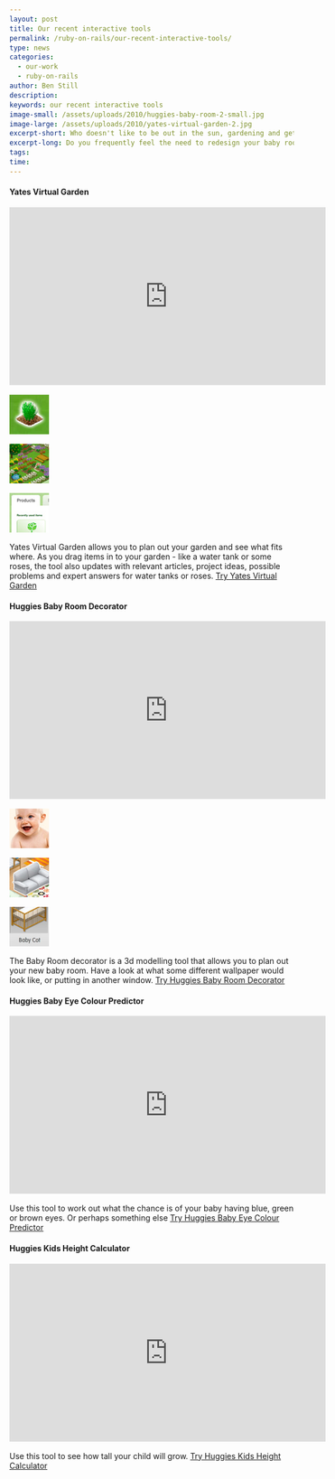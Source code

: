 ```yaml
---
layout: post
title: Our recent interactive tools
permalink: /ruby-on-rails/our-recent-interactive-tools/
type: news
categories:
  - our-work
  - ruby-on-rails
author: Ben Still
description:
keywords: our recent interactive tools
image-small: /assets/uploads/2010/huggies-baby-room-2-small.jpg
image-large: /assets/uploads/2010/yates-virtual-garden-2.jpg
excerpt-short: Who doesn't like to be out in the sun, gardening and getting your fingers all green? Well now you can do all that from the comfort of your living room!
excerpt-long: Do you frequently feel the need to redesign your baby room or dig up your garden? Maybe you don't even have a garden? We have some top interactive tools that will help you plan what you need to do before you do it, thus saving money and inspiring creativity.
tags:
time:
---
```


#### Yates Virtual Garden

<iframe width="560" height="315" src="https://www.youtube.com/embed/KHiiLHpYip4?rel=0" frameborder="0" allow="autoplay; encrypted-media" allowfullscreen></iframe>

[![Example 1](/assets/uploads/2010/yates-virtual-garden-1-thumb.jpg)](/assets/uploads/2010/yates-virtual-garden-1.jpg)

[![Example 2](/assets/uploads/2010/yates-virtual-garden-2-thumb.jpg)](/assets/uploads/2010/yates-virtual-garden-2.jpg)

[![Example 3](/assets/uploads/2010/yates-virtual-garden-3-thumb.jpg)](/assets/uploads/2010/yates-virtual-garden-3.jpg)

Yates Virtual Garden allows you to plan out your garden and see what fits where. As you drag items in to your garden - like a water tank or some roses, the tool also updates with relevant articles, project ideas, possible problems and expert answers for water tanks or roses. [Try Yates Virtual Garden](http://www.yates.com.au/garden-club/virtual-garden/)

#### Huggies Baby Room Decorator

<iframe width="560" height="315" src="https://www.youtube.com/embed/SpGERxD2IAo?rel=0" frameborder="0" allow="autoplay; encrypted-media" allowfullscreen></iframe>

[![Example 1](/assets/uploads/2010/huggies-baby-room-1-thumb.jpg)](/assets/uploads/2010/huggies-baby-room-1.jpg)

[![Example 2](/assets/uploads/2010/huggies-baby-room-2-thumb.jpg)](/assets/uploads/2010/huggies-baby-room-2.jpg)

[![Example 3](/assets/uploads/2010/huggies-baby-room-3-thumb.jpg)](/assets/uploads/2010/huggies-baby-room-3.jpg)

The Baby Room decorator is a 3d modelling tool that allows you to plan out your new baby room. Have a look at what some different wallpaper would look like, or putting in another window. [Try Huggies Baby Room Decorator](http://www.huggies.com.au/pregnancy/baby-nursery/baby-room-decorator)

#### Huggies Baby Eye Colour Predictor

<iframe width="560" height="315" src="https://www.youtube.com/embed/fImZMJcm89M?rel=0" frameborder="0" allow="autoplay; encrypted-media" allowfullscreen></iframe>

Use this tool to work out what the chance is of your baby having blue, green or brown eyes. Or perhaps something else [Try Huggies Baby Eye Colour Predictor](https://www.huggies.com.au/pregnancy/early-stages/eye-colour)

#### Huggies Kids Height Calculator

<iframe width="560" height="315" src="https://www.youtube.com/embed/Tcyk5f5NxU4?rel=0" frameborder="0" allow="autoplay; encrypted-media" allowfullscreen></iframe>

Use this tool to see how tall your child will grow. [Try Huggies Kids Height Calculator](https://www.huggies.com.au/pregnancy/early-stages/height)
